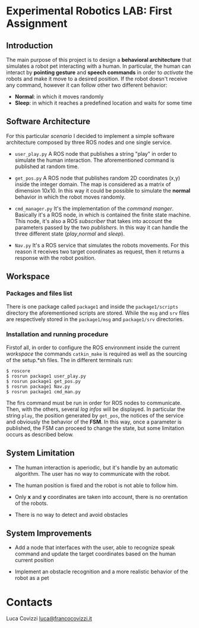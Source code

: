 # Experimental Robotics LAB: First Assignment

## Introduction

The main purpose of this project is to design a **behavioral architecture** that simulates a robot pet interacting with a human. In particular, the human can interact by **pointing gesture** and **speech commands** in order to *activate* the robots and make it move to a desired position. If the robot doesn't receive any command, however it can follow other two different behavior:

* **Normal**: in which it moves randomly
* **Sleep**: in which it reaches a predefined location and waits for some time

## Software Architecture
 
For this particular *scenario* I decided to implement a simple software architecture composed by three ROS nodes and one single service.

* `user_play.py` A ROS node that publishes a string "play" in order to simulate the human interaction. The aforementioned command is published at random time.

* `get_pos.py` A ROS node that publishes random 2D coordinates (x,y) inside the integer domain. The map is considered as a matrix of dimension 10x10. In this way it could be possible to simulate the **normal** behavior in which the robot moves randomly.

* `cmd_manager.py` It's the implementation of the *command manger*. Basically it's a ROS node, in which is contained the finite state machine. This node, it's also a ROS *subscriber* that takes into account the parameters passed by the two *publishers*. In this way it can handle the three different state (*play*,*normal* and *sleep*).

* `Nav.py` It's a ROS service that simulates the robots movements. For this reason it receives two target coordinates as request, then it returns a response with the robot position.

## Workspace

### Packages and files list

There is one package called `package1` and inside the `package1/scripts` directory the aforementioned scripts are stored. While the `msg` and `srv` files are respectively stored in the `package1/msg` and `package1/srv` directories.

### Installation and running procedure

Firstof all, in order to configure the ROS environment inside the current *workspace* the commands `catkin_make` is required as well as the sourcing of the setup.*sh files. The in different terminals run:

```
$ roscore 
$ rosrun package1 user_play.py
$ rosrun package1 get_pos.py
$ rosrun package1 Nav.py
$ rosrun package1 cmd_man.py

```
The firs command must be run in order for ROS nodes to communicate. Then, with the others, several *log infos* will be displayed. In particular the string `play`, the position generated by `get_pos`, the notices of the service and obviously the behavior of the **FSM**. In this way, once a parameter is published, the FSM can proceed to change the state, but some limitation occurs as described below. 

## System Limitation 

* The human interaction is aperiodic, but it's handle by an automatic algorithm. The user has no way to communicate with the robot.

* The human position is fixed and the robot is not able to follow him.

* Only **x** and **y** coordinates are taken into account, there is no orentation of the robots.
 
* There is no way to detect and avoid obstacles

##  System Improvements 

* Add a node that interfaces with the user, able to recognize speak command and update the target coordinates based on the human current position

* Implement an obstacle recognition and a more realistic behavior of the robot as a pet

# Contacts

Luca Covizzi luca@francocovizzi.it



 
    
 
